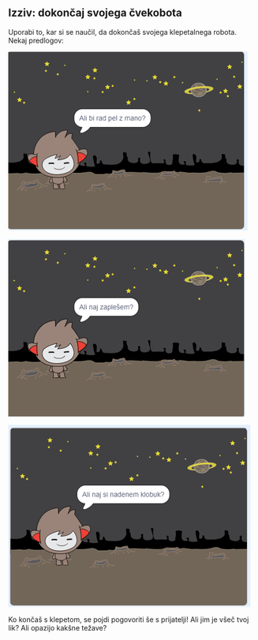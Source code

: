 ## Izziv: dokončaj svojega čvekobota

Uporabi to, kar si se naučil, da dokončaš svojega klepetalnega robota. Nekaj predlogov:

![Ideje za klepetalnega robota](images/chatbot-ideas1.png)

![Ideje za klepetalnega robota](images/chatbot-ideas2.png)

![Ideje za klepetalnega robota](images/chatbot-ideas3.png)

Ko končaš s klepetom, se pojdi pogovoriti še s prijatelji! Ali jim je všeč tvoj lik? Ali opazijo kakšne težave?